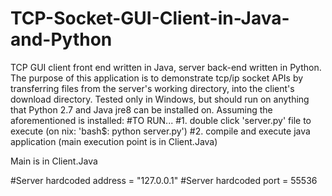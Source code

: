 # TCP-Socket-GUI-Client-in-Java-and-Python
TCP GUI client front end written in Java, server back-end written in Python.
The purpose of this application is to demonstrate tcp/ip socket APIs 
    by transferring files from the server's working directory,
    into the client's download directory.
Tested only in Windows, but should run on anything that Python 2.7 and Java jre8 can be installed on. Assuming the aforementioned is installed: 
#TO RUN...
#1. double click 'server.py' file to execute (on nix: 'bash$: python server.py')
#2. compile and execute java application  (main execution point is in Client.Java)

Main is in Client.Java 

#Server hardcoded address = "127.0.0.1"
#Server hardcoded port    =  55536
